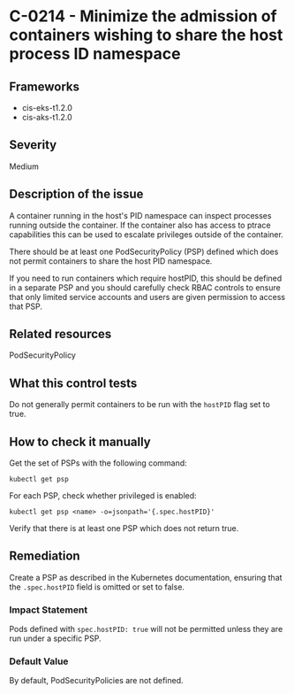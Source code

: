 # C-0214 - Minimize the admission of containers wishing to share the host process ID namespace

## Frameworks
* cis-eks-t1.2.0
* cis-aks-t1.2.0
 
## Severity
Medium

## Description of the issue
A container running in the host's PID namespace can inspect processes running outside the container. If the container also has access to ptrace capabilities this can be used to escalate privileges outside of the container.

 There should be at least one PodSecurityPolicy (PSP) defined which does not permit containers to share the host PID namespace.

 If you need to run containers which require hostPID, this should be defined in a separate PSP and you should carefully check RBAC controls to ensure that only limited service accounts and users are given permission to access that PSP.
 
## Related resources
PodSecurityPolicy
 
## What this control tests 
Do not generally permit containers to be run with the `hostPID` flag set to true.
 
## How to check it manually 
Get the set of PSPs with the following command:

 
```
kubectl get psp

```
 For each PSP, check whether privileged is enabled:

 
```
kubectl get psp <name> -o=jsonpath='{.spec.hostPID}'

```
 Verify that there is at least one PSP which does not return true.
 
## Remediation
Create a PSP as described in the Kubernetes documentation, ensuring that the `.spec.hostPID` field is omitted or set to false.
 
### Impact Statement
Pods defined with `spec.hostPID: true` will not be permitted unless they are run under a specific PSP.
 
### Default Value
By default, PodSecurityPolicies are not defined.
 
